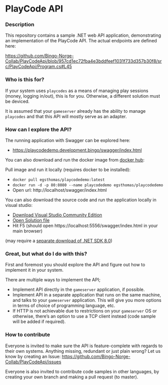 # PlayCode API

### Description

This repository contains a sample .NET web API application, demonstrating an implementation of the PlayCode API. The actual endpoints are defined here: 

https://github.com/Bingo-Norge-Collab/PlayCodeApi/blob/957cd1ec72fba4e3bddfeef1031f733d357b30f8/src/PlayCodeApi/Program.cs#L45

### Who is this for?

If your system uses `playcodes` as a means of managing play sessions (money, logging in/out), this is for you. Otherwise, a different solution must be deviced.

It is assumed that your `gameserver` already has the ability to manage `playcodes` and that this API will mostly serve as an adapter.

### How can I explore the API?

The running application with Swagger can be explored here:

- https://playcodedemo.development.bingo/swagger/index.html

You can also download and run the docker image from [docker hub](https://hub.docker.com/r/egsthomas/playcodedemo/tags): 

Pull image and run it locally (requires docker to be installed):

- `docker pull egsthomas/playcodedemo:latest` 
- `docker run -d -p 80:8080 --name playcodedemo egsthomas/playcodedemo`
- Open url: http://localhost/swagger/index.html

You can also download the source code and run the application locally in visual studio:

- [Download Visual Studio Community Edition](https://visualstudio.microsoft.com/thank-you-downloading-visual-studio/?sku=Community&channel=Release&version=VS2022&source=VSLandingPage&cid=2030&passive=false)
- [Open Solution file](https://github.com/Bingo-Norge-Collab/PlayCodeApi/blob/main/src/PlayCodeApi/PlayCodeApi.sln)
- Hit F5 (should open https://localhost:5556/swagger/index.html in your main browser)

(may require a [separate download of .NET SDK 8.0](https://dotnet.microsoft.com/en-us/download/dotnet/8.0))

### Great, but what do I do with this?

First and foremost you should explore the API and figure out how to implement it in your system.

There are multiple ways to implement the API;

- Implement API directly in the `gameserver` application, if possible.
- Implement API in a separate application that runs on the same machine, and talks to your `gameserver` application. This will give you more options in terms of choice of programming language, etc.
- If HTTP is not achievable due to restrictions on your `gameserver` OS or otherwise, there’s an option to use a TCP client instead (code sample will be added if required).

### How to contribute

Everyone is invited to make sure the API is feature-complete with regards to their own systems. Anything missing, redundant or just plain wrong? 
Let us know by creating an Issue: https://github.com/Bingo-Norge-Collab/PlayCodeApi/issues

Everyone is also invited to contribute code samples in other languages, by creating your own branch and making a pull request (to master).